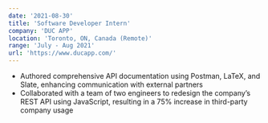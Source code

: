```yaml
---
date: '2021-08-30'
title: 'Software Developer Intern'
company: 'DUC APP'
location: 'Toronto, ON, Canada (Remote)'
range: 'July - Aug 2021'
url: 'https://www.ducapp.com/'
---
```


- Authored comprehensive API documentation using Postman, LaTeX, and Slate, enhancing communication with external partners
- Collaborated with a team of two engineers to redesign the company’s REST API using JavaScript, resulting in a 75% increase in third-party company usage
